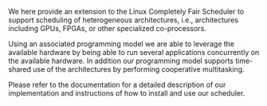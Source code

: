 We here provide an extension to the Linux Completely Fair Scheduler to support scheduling of heterogeneous architectures, i.e., architectures including GPUs, FPGAs, or other specialized co-processors. 

Using an associated programming model we are able to leverage the available hardware by being able to run several applications concurrently on the available hardware. In addition our programming model supports time-shared use of the architectures by performing cooperative multitasking. 

Please refer to the documentation for a detailed description of our implementation and instructions of how to install and use our scheduler. 